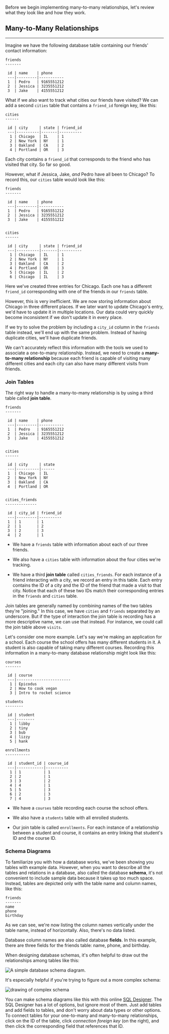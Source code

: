 Before we begin implementing many-to-many relationships, let's review what they look like and how they work.

## Many-to-Many Relationships
---

Imagine we have the following database table containing our friends' contact information:


```
friends
-------

 id | name    | phone
 ---|---------|-----------
 1  | Pedro   | 9165551212
 2  | Jessica | 3235551212
 3  | Jake    | 4155551212
```

What if we also want to track what cities our friends have visited? We can add a second `cities` table that contains a `friend_id` foreign key, like this:

```
cities
------

 id | city     | state | friend_id
 ---|----------|-------|----------
  1 | Chicago  | IL    | 1
  2 | New York | NY    | 1
  3 | Oakland  | CA    | 2
  4 | Portland | OR    | 3
```

Each city contains a `friend_id` that corresponds to the friend who has visited that city. So far so good.

However, what if Jessica, Jake, _and_ Pedro have all been to Chicago? To record this, our `cities` table would look like this:

```
friends
-------

 id | name    | phone
 ---|---------|-----------
 1  | Pedro   | 9165551212
 2  | Jessica | 3235551212
 3  | Jake    | 4155551212


cities
------

 id | city     | state | friend_id
 ---|----------|-------|----------
  1 | Chicago  | IL    | 1
  2 | New York | NY    | 1
  3 | Oakland  | CA    | 2
  4 | Portland | OR    | 3
  5 | Chicago  | IL    | 2
  6 | Chicago  | IL    | 3
```

Here we've created three entries for Chicago. Each one has a different `friend_id` corresponding with one of the friends in our `friends` table.

However, this is very inefficient. We are now storing information about Chicago in three different places. If we later want to update Chicago's entry, we'd have to update it in multiple locations. Our data could very quickly become inconsistent if we don't update it in every place.

If we try to solve the problem by including a `city_id` column in the `friends` table instead, we'll end up with the same problem. Instead of having duplicate cities, we'll have duplicate friends.

We can't accurately reflect this information with the tools we used to associate a one-to-many relationship. Instead, we need to create a **many-to-many relationship** because each friend is capable of visiting many different cities and each city can also have many different visits from friends.

### Join Tables

The right way to handle a many-to-many relationship is by using a third table called **join table**.


```
friends
-------

 id | name    | phone
 ---|---------|-----------
 1  | Pedro   | 9165551212
 2  | Jessica | 3235551212
 3  | Jake    | 4155551212


cities
------

 id | city     | state
 ---|----------|------
 1  | Chicago  | IL
 2  | New York | NY
 3  | Oakland  | CA
 4  | Portland | OR


cities_friends
--------------

 id | city_id | friend_id
 ---|---------|----------
 1  | 1       | 1
 2  | 1       | 2
 3  | 2       | 3
 4  | 2       | 1
```

* We have a `friends` table with information about each of our three friends.

* We also have a `cities` table with information about the four cities we're tracking.

* We have a third **join table** called `cities_friends`. For each instance of a friend interacting with a city, we record an entry in this table. Each entry contains the ID of a city and the ID of the friend that made a visit to that city. Notice that each of these two IDs match their corresponding entries in the `friends` and `cities` table.

Join tables are generally named by combining names of the two tables they're "joining." In this case, we have `cities` and `friends` separated by an underscore. But if the type of interaction the join table is recording has a more descriptive name, we can use that instead. For instance, we could call the join table above `visits`.

Let's consider one more example. Let's say we're making an application for a school. Each course the school offers has many different students in it. A student is also capable of taking many different courses. Recording this information in a many-to-many database relationship might look like this:


```
courses
-------

 id | course
 ---|------------------------
  1 | Epicodus
  2 | How to cook vegan
  3 | Intro to rocket science

students
--------

 id | student
 ---|--------
  1 | libby  
  2 | tiny   
  3 | bub    
  4 | lizzy  
  5 | hank   

enrollments
-----------

 id | student_id | course_id
 ---|------------|----------
  1 | 1          | 1
  2 | 2          | 1
  3 | 3          | 2
  4 | 4          | 1
  5 | 5          | 3
  6 | 2          | 3
  7 | 4          | 3
```

* We have a `courses` table recording each course the school offers.

* We also have a `students` table with all enrolled students.

* Our join table is called `enrollments`. For each instance of a relationship between a student and course, it contains an entry linking that student's ID and the course ID.

### Schema Diagrams

To familiarize you with how a database works, we've been showing you tables with example data. However, when you want to describe all the tables and relations in a database, also called the database **schema**, it's not convenient to include sample data because it takes up too much space. Instead, tables are depicted only with the table name and column names, like this:

```
friends
-------
name
phone
birthday
```

As we can see, we're now listing the column names vertically under the table name, instead of horizontally. Also, there's no data listed.

Database column names are also called database **fields**. In this example, there are three fields for the friends table: name, phone, and birthday.

When designing database schemas, it's often helpful to draw out the relationships among tables like this:

![A simple database schema diagram.](https://learnhowtoprogram.s3.us-west-2.amazonaws.com/schema_simple.png)

It's especially helpful if you're trying to figure out a more complex schema:

![drawing of complex schema](https://learnhowtoprogram.s3.us-west-2.amazonaws.com/schema_complex.png)

You can make schema diagrams like this with this online [SQL Designer](http://ondras.zarovi.cz/sql/demo/). The SQL Designer has a lot of options, but ignore most of them. Just add tables and add fields to tables, and don't worry about data types or other options. To connect tables for your one-to-many and many-to-many relationships, click on the ID of the table, click _connection foreign key_ (on the right), and then click the corresponding field that references that ID.
